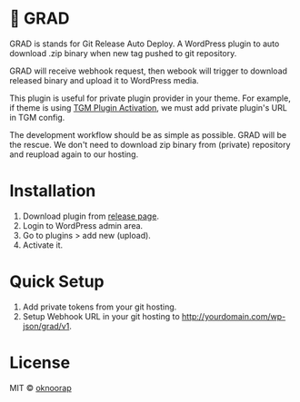 # :helicopter: GRAD
GRAD is stands for Git Release Auto Deploy. A WordPress plugin to auto download .zip binary when new tag pushed to git repository.

GRAD will receive webhook request, then webook will trigger to download released binary and upload it to WordPress media.

This plugin is useful for private plugin provider in your theme. For example, if theme is using [TGM Plugin Activation](http://tgmpluginactivation.com/), we must add private plugin's URL in TGM config. 

The development workflow should be as simple as possible. GRAD will be the rescue. We don't need to download zip binary from (private) repository and reupload again to our hosting.

# Installation
1. Download plugin from [release page](https://github.com/oknoorap/grad/releases).
2. Login to WordPress admin area.
3. Go to plugins > add new (upload).
4. Activate it.

# Quick Setup
1. Add private tokens from your git hosting.
2. Setup Webhook URL in your git hosting to http://yourdomain.com/wp-json/grad/v1.

# License
MIT © [oknoorap](https://github.com/oknoorap)
